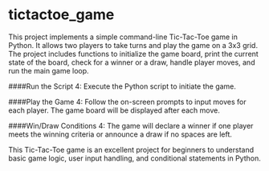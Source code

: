 # tictactoe_game

This project implements a simple command-line Tic-Tac-Toe game in Python. It allows two players to take turns and play the game on a 3x3 grid. The project includes functions to initialize the game board, print the current state of the board, check for a winner or a draw, handle player moves, and run the main game loop.

####Run the Script 4: 
Execute the Python script to initiate the game.

####Play the Game 4: 
Follow the on-screen prompts to input moves for each player. The game board will be displayed after each move.

####Win/Draw Conditions 4: 
The game will declare a winner if one player meets the winning criteria or announce a draw if no spaces are left.

This Tic-Tac-Toe game is an excellent project for beginners to understand basic game logic, user input handling, and conditional statements in Python.



